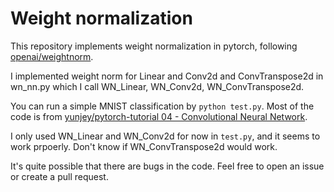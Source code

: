 # Weight normalization

This repository implements weight normalization in pytorch, following [openai/weightnorm](https://github.com/openai/weightnorm).

I implemented weight norm for Linear and Conv2d and ConvTranspose2d in wn_nn.py which I call WN_Linear, WN_Conv2d, WN_ConvTranspose2d.

You can run a simple MNIST classification by `python test.py`. Most of the code is from [yunjey/pytorch-tutorial 04 - Convolutional Neural Network](https://github.com/yunjey/pytorch-tutorial).

I only used WN_Linear and WN_Conv2d for now in `test.py`, and it seems to work prpoerly. Don't know if WN_ConvTranspose2d would work.

It's quite possible that there are bugs in the code. Feel free to open an issue or create a pull request.

